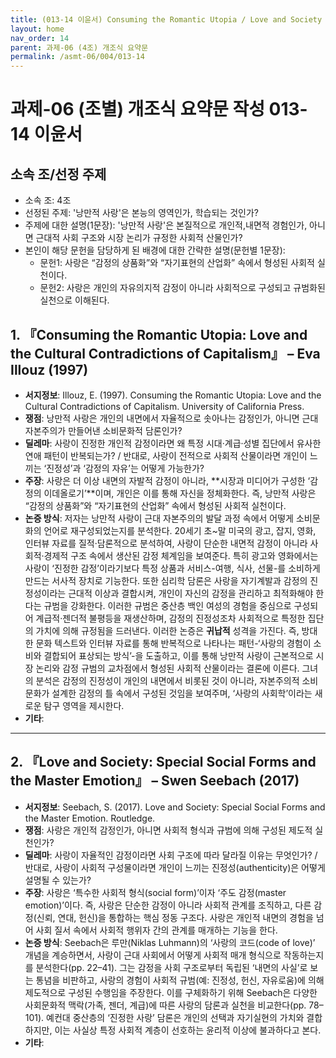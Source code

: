 ```yaml
---
title: (013-14 이윤서) Consuming the Romantic Utopia / Love and Society
layout: home
nav_order: 14
parent: 과제-06 (4조) 개조식 요약문
permalink: /asmt-06/004/013-14
---
```


# 과제-06 (조별) 개조식 요약문 작성 013-14 이윤서

## 소속 조/선정 주제

- 소속 조: 4조
- 선정된 주제: '낭만적 사랑'은 본능의 영역인가, 학습되는 것인가?
- 주제에 대한 설명(1문장): '낭만적 사랑'은 본질적으로 개인적,내면적 경험인가, 아니면 근대적 사회 구조와 시장 논리가 규정한 사회적 산물인가?
- 본인이 해당 문헌을 담당하게 된 배경에 대한 간략한 설명(문헌별 1문장):  
  - 문헌1: 사랑은 “감정의 상품화”와 “자기표현의 산업화” 속에서 형성된 사회적 실천이다.
  - 문헌2: 사랑은 개인의 자유의지적 감정이 아니라 사회적으로 구성되고 규범화된 실천으로 이해된다.

## 1. 『Consuming the Romantic Utopia: Love and the Cultural Contradictions of Capitalism』 – Eva Illouz (1997)

- **서지정보**: Illouz, E. (1997). Consuming the Romantic Utopia: Love and the Cultural Contradictions of Capitalism. University of California Press.
- **쟁점**: 낭만적 사랑은 개인의 내면에서 자율적으로 솟아나는 감정인가, 아니면 근대 자본주의가 만들어낸 소비문화적 담론인가?
- **딜레마**: 사랑이 진정한 개인적 감정이라면 왜 특정 시대·계급·성별 집단에서 유사한 연애 패턴이 반복되는가? / 반대로, 사랑이 전적으로 사회적 산물이라면 개인이 느끼는 ‘진정성’과 ‘감정의 자유’는 어떻게 가능한가?
- **주장**: 사랑은 더 이상 내면의 자발적 감정이 아니라, **시장과 미디어가 구성한 ‘감정의 이데올로기’**이며, 개인은 이를 통해 자신을 정체화한다. 즉, 낭만적 사랑은 “감정의 상품화”와 “자기표현의 산업화” 속에서 형성된 사회적 실천이다.
- **논증 방식**: 저자는 낭만적 사랑이 근대 자본주의의 발달 과정 속에서 어떻게 소비문화의 언어로 재구성되었는지를 분석한다. 20세기 초~말 미국의 광고, 잡지, 영화, 인터뷰 자료를 질적·담론적으로 분석하여, 사랑이 단순한 내면적 감정이 아니라 사회적·경제적 구조 속에서 생산된 감정 체계임을 보여준다. 특히 광고와 영화에서는 사랑이 ‘진정한 감정’이라기보다 특정 상품과 서비스-여행, 식사, 선물-를 소비하게 만드는 서사적 장치로 기능한다. 또한 심리학 담론은 사랑을 자기계발과 감정의 진정성이라는 근대적 이상과 결합시켜, 개인이 자신의 감정을 관리하고 최적화해야 한다는 규범을 강화한다. 이러한 규범은 중산층 백인 여성의 경험을 중심으로 구성되어 계급적·젠더적 불평등을 재생산하며, 감정의 진정성조차 사회적으로 특정한 집단의 가치에 의해 규정됨을 드러낸다. 이러한 논증은 **귀납적** 성격을 가진다. 즉, 방대한 문화 텍스트와 인터뷰 자료를 통해 반복적으로 나타나는 패턴-‘사랑의 경험이 소비와 결합되어 표상되는 방식’-을 도출하고, 이를 통해 낭만적 사랑이 근본적으로 시장 논리와 감정 규범의 교차점에서 형성된 사회적 산물이라는 결론에 이른다. 그녀의 분석은 감정의 진정성이 개인의 내면에서 비롯된 것이 아니라, 자본주의적 소비문화가 설계한 감정의 틀 속에서 구성된 것임을 보여주며, ‘사랑의 사회학’이라는 새로운 탐구 영역을 제시한다.
- **기타**: 

---

## 2. 『Love and Society: Special Social Forms and the Master Emotion』 – Swen Seebach (2017)

- **서지정보**: Seebach, S. (2017). Love and Society: Special Social Forms and the Master Emotion. Routledge.
- **쟁점**: 사랑은 개인적 감정인가, 아니면 사회적 형식과 규범에 의해 구성된 제도적 실천인가? 
- **딜레마**: 사랑이 자율적인 감정이라면 사회 구조에 따라 달라질 이유는 무엇인가? / 반대로, 사랑이 사회적 구성물이라면 개인이 느끼는 진정성(authenticity)은 어떻게 설명될 수 있는가?  
- **주장**: 사랑은 ‘특수한 사회적 형식(social form)’이자 ‘주도 감정(master emotion)’이다. 즉, 사랑은 단순한 감정이 아니라 사회적 관계를 조직하고, 다른 감정(신뢰, 연대, 헌신)을 통합하는 핵심 정동 구조다. 사랑은 개인적 내면의 경험을 넘어 사회 질서 속에서 사회적 행위자 간의 관계를 매개하는 기능을 한다.  
- **논증 방식**: Seebach은 루만(Niklas Luhmann)의 ‘사랑의 코드(code of love)’ 개념을 계승하면서, 사랑이 근대 사회에서 어떻게 사회적 매개 형식으로 작동하는지를 분석한다(pp. 22–41). 그는 감정을 사회 구조로부터 독립된 ‘내면의 사실’로 보는 통념을 비판하고, 사랑의 경험이 사회적 규범(예: 진정성, 헌신, 자유로움)에 의해 제도적으로 구성된 수행임을 주장한다. 이를 구체화하기 위해 Seebach은 다양한 사회문화적 맥락(가족, 젠더, 계급)에 따른 사랑의 담론과 실천을 비교한다(pp. 78–101). 예컨대 중산층의 ‘진정한 사랑’ 담론은 개인의 선택과 자기실현의 가치와 결합하지만, 이는 사실상 특정 사회적 계층이 선호하는 윤리적 이상에 불과하다고 본다.
- **기타**: 
